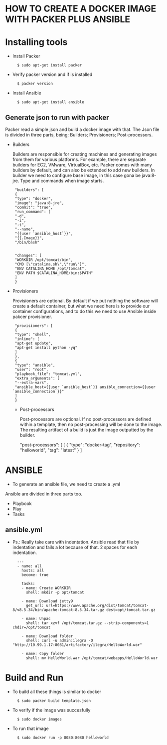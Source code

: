 # HOW TO CREATE A DOCKER IMAGE WITH PACKER PLUS ANSIBLE


# Installing tools
- Install Packer

		$ sudo apt-get install packer 

- Verify packer version and if is installed

		$ packer version
    
- Install Ansible

		$ sudo apt-get install ansible
		
  

  
  

Generate json to run with packer 
-----------------------------------------------------
 Packer read a simple json and build a docker image with that.
 The Json file is divided in three parts, being;
 Builders;
 Provisioners;
 Post-processors.
 
 
 
 - Builders
 
    Builders are responsible for creating machines and generating images from them for various platforms.
    For example, there are separate builders for EC2, VMware, VirtualBox, etc. Packer comes with many builders by default,
    and can also be extended to add new builders.
    In builder we need to configure base image, in this case gona be java:8-jre. Type and commands when image starts.


		"builders": [
		{
		"type": "docker",
		"image": "java:8-jre",
		"commit": "true",
		"run_command": [
		"-d",
		"-i",
		"-t",
		"--name",
		"{{user `ansible_host`}}",
		"{{.Image}}",
		"/bin/bash"


		"changes": [
		"WORKDIR /opt/tomcat/bin",
		"CMD [\"catalina.sh\",\"run\"]",
		"ENV CATALINA_HOME /opt/tomcat",
		"ENV PATH $CATALINA_HOME/bin:$PATH"
		]
		}
    
  
 - Provisioners
 
    Provisioners are optional. By default if we put nothing the software will create a default container, but what we need here
    is to provide our container configurations, and to do this we need to use Ansible inside pakcer provisioner.
    
    
		"provisioners": [
		{
		"type": "shell",
		"inline": [
		"apt-get update",
		"apt-get install python -yq"
		]
		},
		{
		"type": "ansible",
		"user": "root",
		"playbook_file": "tomcat.yml",
		"extra_arguments": [
		"--extra-vars",
		"ansible_host={{user `ansible_host`}} ansible_connection={{user `ansible_connection`}}"
		]
		}
    
   - Post-processors
   
      Post-processors are optional. If no post-processors are defined within a template, 
      then no post-processing will be done to the image. The resulting artifact of a build 
      is just the image outputted by the builder.
      

		"post-processors": [
		[
		{
		"type": "docker-tag",
		"repository": "helloworld",
		"tag": "latest"
		}
		]
		
		

# ANSIBLE
 - To generate an ansible file, we need to create a .yml

Ansible are divided in three parts too.

- Playbook
- Play
- Tasks


## ansible.yml
- Ps.: Really take care with indentation. Ansible read that file by indentation and fails a lot because of that. 2 spaces for each indentation.




		---
		- name: all
		  hosts: all
		  become: true

		  tasks:
		  - name: Create WORKDIR
		    shell: mkdir -p opt/tomcat

		  - name: Download jetty9
		    get_url: url=https://www.apache.org/dist/tomcat/tomcat-8/v8.5.34/bin/apache-tomcat-8.5.34.tar.gz dest=opt/tomcat.tar.gz

		  - name: Unpac
		    shell: tar xzvf /opt/tomcat.tar.gz --strip-components=1 chdir=/opt/tomcat

		  - name: Download folder
		    shell: curl -u admin:ilegra -O "http://10.99.1.17:8081/artifactory/ilegra/HelloWorld.war"

		  - name: Copy folder
		    shell: mv HelloWorld.war /opt/tomcat/webapps/HelloWorld.war






# Build and Run 
- To build all these things is similar to docker

		$ sudo packer build template.json
  
- To verify if the image was succesfully 

		$ sudo docker images
  
- To run that image

		$ sudo docker run -p 8080:8080 helloworld
    

